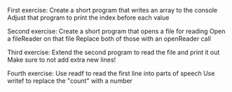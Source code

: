 First exercise:
  Create a short program that writes an array to the console
  Adjust that program to print the index before each value

Second exercise:
  Create a short program that opens a file for reading
  Open a fileReader on that file
  Replace both of those with an openReader call

Third exercise:
  Extend the second program to read the file and print it out
  Make sure to not add extra new lines!

Fourth exercise:
  Use readf to read the first line into parts of speech
  Use writef to replace the "count" with a number
